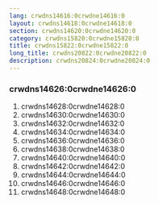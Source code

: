 ```yaml
---
lang: crwdns14616:0crwdne14616:0
layout: crwdns14618:0crwdne14618:0
section: crwdns14620:0crwdne14620:0
category: crwdns15820:0crwdne15820:0
title: crwdns15822:0crwdne15822:0
long_title: crwdns20822:0crwdne20822:0
description: crwdns20824:0crwdne20824:0
---
```


### crwdns14626:0crwdne14626:0
1. crwdns14628:0crwdne14628:0
1. crwdns14630:0crwdne14630:0
1. crwdns14632:0crwdne14632:0
1. crwdns14634:0crwdne14634:0
1. crwdns14636:0crwdne14636:0
1. crwdns14638:0crwdne14638:0
1. crwdns14640:0crwdne14640:0
1. crwdns14642:0crwdne14642:0
1. crwdns14644:0crwdne14644:0
1. crwdns14646:0crwdne14646:0
1. crwdns14648:0crwdne14648:0
